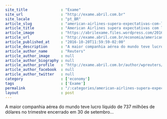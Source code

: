 ```yaml
---
site_title               : "Exame"
site_url                 : "http://exame.abril.com.br"
site_locale              : "pt_BR"
article_slug             : "american-airlines-supera-expectativas-com-lucro-de-uss-737-mi"
article_title            : "American Airlines supera expectativas com lucro de US$ 737 mi"
article_image            : "https://abrilexame.files.wordpress.com/2016/09/size_960_16_9_boeing410.jpg?quality=70&strip=all&w=960"
article_url              : "http://exame.abril.com.br/economia/american-airlines-tem-lucro-acima-do-esperado-apoiado-em-queda-de-custo-de-combustivel/"
article_published_at     : "2016-10-20T11:59:59-02:00"
article_description      : "A maior companhia aérea do mundo teve lucro líquido de 737 milhões de dólares no trimestre encerrado em 30 de setembro..."
article_author_name      : "Reuters"
article_author_image     : null
article_author_biography : null
article_author_profile   : "http://exame.abril.com.br/author/wpreuters/"
article_author_facebook  : null
article_author_twitter   : null
category                 : ['economy']
tags                     : ['Exame']
permalink                : "/:categories/american-airlines-supera-expectativas-com-lucro-de-uss-737-mi/"
layout                   : post
---
```


A maior companhia aérea do mundo teve lucro líquido de 737 milhões de dólares no trimestre encerrado em 30 de setembro...
